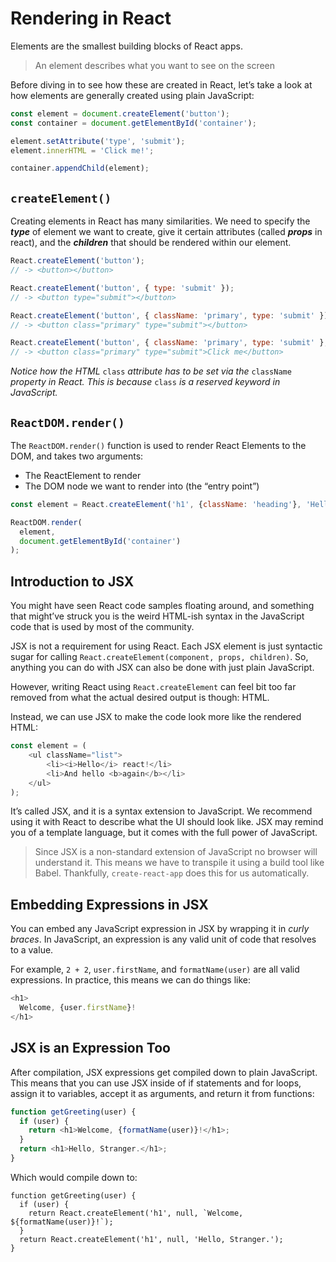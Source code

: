 # Rendering in React

Elements are the smallest building blocks of React apps.

> An element describes what you want to see on the screen

Before diving in to see how these are created in React, let’s take a look at how elements are generally created using plain JavaScript:

```js
const element = document.createElement('button');
const container = document.getElementById('container');

element.setAttribute('type', 'submit');
element.innerHTML = 'Click me!';

container.appendChild(element);
```

## `createElement()`

Creating elements in React has many similarities. We need to specify the ***type*** of element we want to create, give it certain attributes (called ***props*** in react), and the ***children*** that should be rendered within our element.

```js
React.createElement('button');
// -> <button></button>

React.createElement('button', { type: 'submit' });
// -> <button type="submit"></button>

React.createElement('button', { className: 'primary', type: 'submit' });
// -> <button class="primary" type="submit"></button>

React.createElement('button', { className: 'primary', type: 'submit' }, 'Click me!');
// -> <button class="primary" type="submit">Click me</button>
```

*Notice how the HTML* `class` *attribute has to be set via the* `className` *property in React. This is because* `class` *is a reserved keyword in JavaScript.*

## `ReactDOM.render()`

The `ReactDOM.render()` function is used to render React Elements to the DOM, and takes two arguments: 

- The ReactElement to render
- The DOM node we want to render into (the “entry point”)
```js
const element = React.createElement('h1', {className: 'heading'}, 'Hello World!');

ReactDOM.render(
  element,
  document.getElementById('container')
);
```

## Introduction to JSX

You might have seen React code samples floating around, and something that might’ve struck you is the weird HTML-ish syntax in the JavaScript code that is used by most of the community.

JSX is not a requirement for using React. Each JSX element is just syntactic sugar for calling `React.createElement(component, props, children)`. So, anything you can do with JSX can also be done with just plain JavaScript.

However, writing React using `React.createElement` can feel bit too far removed from what the actual desired output is though: HTML.

Instead, we can use JSX to make the code look more like the rendered HTML:

```js
const element = (
    <ul className="list">
        <li><i>Hello</i> react!</li>
        <li>And hello <b>again</b></li>
    </ul>
);
```

It’s called JSX, and it is a syntax extension to JavaScript. We recommend using it with React to describe what the UI should look like. JSX may remind you of a template language, but it comes with the full power of JavaScript.


> Since JSX is a non-standard extension of JavaScript no browser will understand it. This means we have to transpile it using a build tool like Babel. Thankfully, `create-react-app` does this for us automatically.
## Embedding Expressions in JSX

You can embed any JavaScript expression in JSX by wrapping it in *curly braces*. In JavaScript, an expression is any valid unit of code that resolves to a value.

For example, `2 + 2`, `user.firstName`, and `formatName(user)` are all valid expressions.
In practice, this means we can do things like:

```js
<h1>
  Welcome, {user.firstName}!
</h1>
```

## JSX is an Expression Too

After compilation, JSX expressions get compiled down to plain JavaScript.
This means that you can use JSX inside of if statements and for loops, assign it to variables, accept it as arguments, and return it from functions:

```js
function getGreeting(user) {
  if (user) {
    return <h1>Welcome, {formatName(user)}!</h1>;
  }
  return <h1>Hello, Stranger.</h1>;
}
```
Which would compile down to:

```
function getGreeting(user) {
  if (user) {
    return React.createElement('h1', null, `Welcome, ${formatName(user)}!`);
  }
  return React.createElement('h1', null, 'Hello, Stranger.');
}
```
